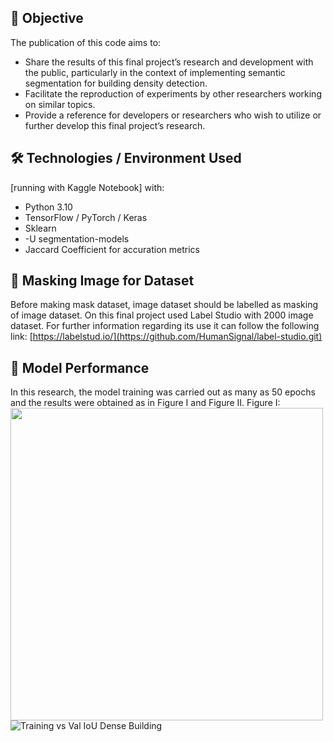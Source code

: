 ## 🎯 Objective
The publication of this code aims to:
- Share the results of this final project’s research and development with the public, particularly in the context of implementing semantic segmentation for building density detection.
- Facilitate the reproduction of experiments by other researchers working on similar topics.
- Provide a reference for developers or researchers who wish to utilize or further develop this final project’s research.




## 🛠 Technologies / Environment Used
[running with Kaggle Notebook] with:
- Python 3.10
- TensorFlow / PyTorch / Keras
- Sklearn
- -U segmentation-models
- Jaccard Coefficient for accuration metrics



## 🚀 Masking Image for Dataset
Before making mask dataset, image dataset should be labelled as masking of image dataset. On this final project used Label Studio with 2000 image dataset. For further information regarding its use it can follow the following link: [https://labelstud.io/](https://github.com/HumanSignal/label-studio.git)


## 🔌 Model Performance
In this research, the model training was carried out as many as 50 epochs and the results were obtained as in Figure I and Figure II.
Figure I:
<img src="![Training vs Val Loss Dense Building](https://github.com/user-attachments/assets/e498eec5-8299-4bbc-ad6f-c42e8f772747)" width="500" height="500">
![Training vs Val IoU Dense Building](https://github.com/user-attachments/assets/f3e3151d-5205-4192-8df8-7431075af87c)



